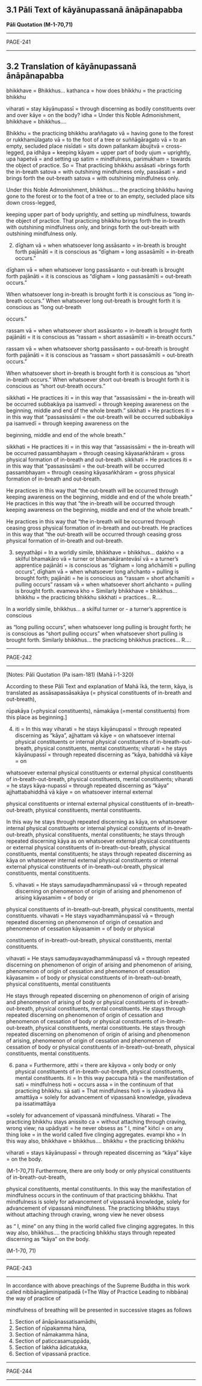 ## 3.1 Pāli Text of kāyānupassanā ānāpānapabba

**Pāli Quotation (M-1-70,71)**
***
PAGE-241
***
## 3.2 Translation of kāyānupassanā ānāpānapabba

bhikkhave = Bhikkhus… kathanca = how does bhikkhu = the practicing bhikkhu

viharati = stay kāyānupassī = through discerning as bodily constituents over and over kāye =
on the body?
idha = Under this Noble Admonishment, bhikkhave = bhikkhus….

Bhikkhu = the practicing bhikkhu araññagato vā = having gone to the forest or rukkhamūlagato vā = to the foot of a tree or suññāgāragato vā = to an empty, secluded place nisīdati = sits down pallankam ābujitvā = cross-legged, pa idhāya = keeping kāyam = upper part of body ujum = uprightly, upa hapetvā = and setting up satim = mindfulness, parimukham = towards the object of practice. So = That practicing bhikkhu assāsati =brings forth the in-breath satova = with outshining mindfulness only, passāsati = and brings forth the out-breath satova = with outshining mindfulness only.

Under this Noble Admonishment, bhikkhus…. the practicing bhikkhu having gone to
the forest or to the foot of a tree or to an empty, secluded place sits down cross-legged,

keeping upper part of body uprightly, and setting up mindfulness, towards the object of practice. That practicing bhikkhu brings forth the in-breath with outshining mindfulness
only, and brings forth the out-breath with outshining mindfulness only.

2. dīgham vā = when whatsoever long assāsanto = in-breath is brought forth pajānāti = it is conscious as “dīgham = long assasāmīti = in-breath occurs.”

dīgham vā = when whatsoever long passāsanto = out-breath is brought forth pajānāti = it is conscious as “dīgham = long passasāmīti = out-breath occurs.”

When whatsoever long in-breath is brought forth it is conscious as “long in-breath occurs.” When whatsoever long out-breath is brought forth it is conscious as “long out-breath

occurs.”

rassam vā = when whatsoever short assāsanto = in-breath is brought forth pajānāti = it is conscious as “rassam = short assasāmīti = in-breath occurs.”

rassam vā = when whatsoever shortg passāsanto = out-breath is brought forth pajānāti = it is conscious as “rassam = short passasāmīti = out-breath occurs.”

When whatsoever short in-breath is brought forth it is conscious as “short in-breath occurs.” When whatsoever short out-breath is brought forth it is conscious as “short out-breath occurs.”

sikkhati = He practices iti = in this way that “assasissāmi = the in-breath will be occurred subbakāya pa isamvedī = through keeping awareness on the beginning, middle and end of the whole breath.” sikkhati = He practices iti = in this way that “passasissāmi = the out-breath will be occurred subbakāya pa isamvedī = through keeping awareness on the

beginning, middle and end of the whole breath.”

sikkhati = He practices iti = in this way that “assasissāmi = the in-breath will be occurred passambhayam = through ceasing kāyasańkhāram = gross physical formation of in-breath and out-breath. sikkhati = He practices iti = in this way that “passasissāmi = the out-breath will be occurred passambhayam = through ceasing kāyasańkhāram = gross
physical formation of in-breath and out-breath.

He practices in this way that “the out-breath will be occurred through keeping awareness on the beginning, middle and end of the whole breath.” He practices in this way that “the in-breath will be occurred through keeping awareness on the beginning, middle and end of the whole breath.”

He practices in this way that “the in-breath will be occurred through ceasing gross physical formation of in-breath and out-breath. He practices in this way that “the out-breath will be occurred through ceasing gross physical formation of in-breath and out-breath.

3. seyyathāpi = In a worldly simile, bhikkhave = bhikkhus… dakkho = a skilful bhamakāro vā = turner or bhamakārantevāsī vā = a turner’s apprentice pajānāti = is conscious as “dīgham = long añchāmīti = pulling occurs”, dīgham vā = when whatsoever long añchanto = pulling is brought forth; pajānāti = he is conscious as “rassam = short añchamīti = pulling occurs” rassam vā = when whatsoever short añchanto = pulling is brought forth. evameva kho = Similarly bhikkhave = bhikkhus… bhikkhu = the practicing bhikkhu sikkhati =
practices… R….

In a worldly simile, bhikkhus… a skilful turner or - a turner’s apprentice is conscious

as “long pulling occurs”, when whatsoever long pulling is brought forth; he is conscious as “short pulling occurs” when whatsoever short pulling is brought forth. Similarly bhikkhus… the practicing bhikkhus practices… R….
***
PAGE-242
***
[Notes: Pāli Quotation (Pa isam-181) (Mahā ī-1-320)

According to these Pāli Text and explanation of Mahā īkā, the term, kāya, is translated as assāsapassāsakāya (= physical constituents of in-breath and out-breath),

rūpakāya (=physical constituents), nāmakāya (=mental constituents) from this place as beginning.]

4. iti = In this way viharati = he stays kāyānupassī = through repeated discerning as “kāya”, ajjhattam vā kāye = on whatsoever internal physical constituents or internal physical constituents of in-breath-out-breath, physical constituents, mental constituents; viharati = he stays kāyānupassī = through repeated discerning as “kāya, bahiddhā vā kāye = on

whatsoever external physical constituents or external physical constituents of in-breath-out-breath, physical constituents, mental constituents; viharati = he stays kāya-nupassī = through repeated discerning as “kāya” ajjhattabahiddhā vā kāye = on whatsoever internal external

physical constituents or internal external physical constituents of in-breath-out-breath, physical constituents, mental constituents.

In this way he stays through repeated discerning as kāya, on whatsoever internal physical constituents or internal physical constituents of in-breath-out-breath, physical constituents, mental constituents; he stays through repeated discerning kāya as on whatsoever external physical constituents or external physical constituents of in-breath-out-breath, physical constituents, mental constituents; he stays through repeated discerning as kāya on whatsoever internal external physical constituents or internal external physical constituents of in-breath-out-breath, physical constituents, mental constituents.

5. vihavati = He stays samudayadhammānupassī vā = through repeated discerning on phenomenon of origin of arising and phenomenon of arising kāyasamim = of body or

physical constituents of in-breath-out-breath, physical constituents, mental constituents. vihavati = He stays vayadhammānupassī vā = through repeated discerning on phenomenon of origin of cessation and phenomenon of cessation kāyasamim = of body or physical

constituents of in-breath-out-breath, physical constituents, mental constituents.

vihavati = He stays samudayavayadhammānupassī vā = through repeated discerning on phenomenon of origin of arising and phenomenon of arising, phenomenon of origin of cessation and phenomenon of cessation kāyasamim = of body or physical constituents of in-breath-out-breath, physical constituents, mental constituents

He stays through repeated discerning on phenomenon of origin of arising and phenomenon of arising of body or physical constituents of in-breath-out-breath, physical constituents, mental constituents. He stays through repeated discerning on phenomenon of origin of cessation and phenomenon of cessation of body or physical constituents of in-breath-out-breath, physical constituents, mental constituents. He stays through repeated discerning on phenomenon of origin of arising and phenomenon of arising, phenomenon of origin of cessation and phenomenon of cessation of body or physical constituents of in-breath-out-breath, physical constituents, mental constituents.

6. pana = Furthermore, atthi = there are kāyova = only body or only physical constituents of in-breath-out-breath, physical constituents, mental constituents. iti = In this way paccupa hitā = the manifestation of sati = mindfulness hoti = occurs assa = in the continuum of that practicing bhikkhu. sā sati = That mindfulness hoti = is yāvadeva
ñā amattāya = solely for advancement of vipassanā knowledge, yāvadeva pa issatimattāya

=solely for advancement of vipassanā mindfulness. Viharati = The practicing bhikkhu stays anissito ca = without attaching through craving, wrong view; na upādiyati = he never obsess as “ I, mine” kiñci = on any thing loke = in the world called five clinging aggregates. evampi kho = In this way also, bhikkhave = bhikkhus…. bhikkhu = the practicing bhikkhu

viharati = stays kāyānupassī = through repeated discerning as “kāya” kāye = on the body.

(M-1-70,71)
Furthermore, there are only body or only physical constituents of in-breath-out-breath,

physical constituents, mental constituents. In this way the manifestation of mindfulness occurs in the continuum of that practicing bhikkhu. That mindfulness is solely for advancement of vipassanā knowledge, solely for advancement of vipassanā mindfulness. The practicing bhikkhu stays without attaching through craving, wrong view he never obsess

as “ I, mine” on any thing in the world called five clinging aggregates. In this way also, bhikkhus…. the practicing bhikkhu stays through repeated discerning as “kāya” on the body.

(M-1-70, 71)
***
PAGE-243
***
In accordance with above preachings of the Supreme Buddha in this work called nibbānagāminipatipadā (=The Way of Practice Leading to nibbāna) the way of practice of

mindfulness of breathing will be presented in successive stages as follows
1. Section of ānāpānassatisamādhi,
2. Section of rūpakamma  hāna,
3. Section of nāmakamma  hāna,
4. Section of paticcasamuppāda,
5. Section of lakkha  ādicatukka,
6. Section of vipassanā practice.
***
PAGE-244
***